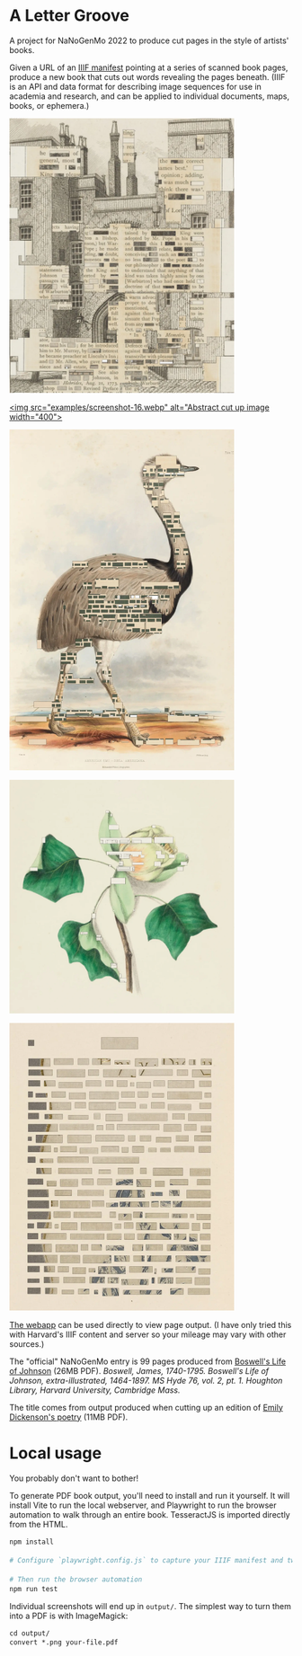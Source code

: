 # A Letter Groove

A project for NaNoGenMo 2022 to produce cut pages in the style of artists' books.

Given a URL of an <a href="https://iiif.io/get-started/how-iiif-works/">IIIF manifest</a> pointing at a series of scanned book pages, produce a new book that cuts out words revealing the pages beneath. (IIIF is an API and data format for describing image sequences for use in academia and research, and can be applied to individual documents, maps, books, or ephemera.)

[<img src="examples/the-life-of-samuel-johnson-6.webp" alt="Drawing of a castle with visible text cutting through" width="400">](examples/the-life-of-samuel-johnson-6.webp)

[<img src="examples/screenshot-16.webp" alt="Abstract cut up image width="400">](examples/screenshot-16.webp)

[<img src="examples/menagerie1.webp" alt="Large bird painting with intersecting text" width="400">](examples/menagerie1.webp)

[<img src="examples/flowers1.webp" alt="Flowers painting with intersecting text" width="400">](examples/flowers1.webp)

[<img src="examples/dickenson1.webp" alt="Blank squares cut out from text with image visible underneath" width="400">](examples/dickenson1.webp)


[The webapp](https://lizadaly.github.io/a-letter-groove/) can be used directly to view page output. (I have only tried this with Harvard's IIIF content and server so your mileage may vary with other sources.)

The "official" NaNoGenMo entry is 99 pages produced from [Boswell's Life of Johnson](https://lizadaly.com/projects/a-letter-groove/boswells-life-of-johnson-sm.pdf) (26MB PDF). <i>Boswell, James, 1740-1795. Boswell's Life of Johnson, extra-illustrated, 1464-1897. MS Hyde 76, vol. 2, pt. 1. Houghton Library, Harvard University, Cambridge Mass.</i>


The title comes from output produced when cutting up an edition of [Emily Dickenson's poetry](https://lizadaly.com/projects/a-letter-groove/emily-dickenson-poems-sm.pdf) (11MB PDF).

# Local usage

You probably don't want to bother!

To generate PDF book output, you'll need to install and run it yourself. It will install Vite to run the local webserver, and Playwright to run the browser automation to walk through an entire book. TesseractJS is imported directly from the HTML.

```bash
npm install

# Configure `playwright.config.js` to capture your IIIF manifest and tweak the PDF output

# Then run the browser automation
npm run test
```

Individual screenshots will end up in `output/`. The simplest way to turn them into a PDF is with ImageMagick:

```
cd output/
convert *.png your-file.pdf
```


